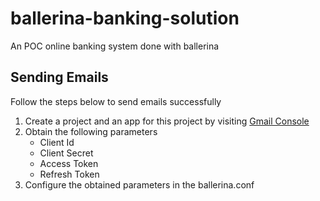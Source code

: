 # ballerina-banking-solution
An POC online banking system done with ballerina


## Sending Emails
Follow the steps below to send emails successfully
1. Create a project and an app for this project by visiting [Gmail Console](https://console.developers.google.com/)
2. Obtain the following parameters
    * Client Id
    * Client Secret
    * Access Token
    * Refresh Token
3. Configure the obtained parameters in the ballerina.conf
